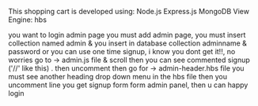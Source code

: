 This shopping cart is developed using: 
Node.js
Express.js
MongoDB
View Engine: hbs

you want to login admin page you must add admin page, you must insert collection named admin & you insert in database collection adminname & password
or 
you can use one time signup, i know you dont get it!!, no worries go to -> admin.js file & scroll then you can see commented signup  ('//' like this) . then uncomment then go for -> admin-header.hbs file you must see another  heading drop down menu in the hbs file then  you uncomment line you get signup form form admin panel, then u can happy login 
